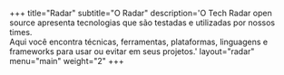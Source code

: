 +++
title="Radar"
subtitle="O Radar"
description='O Tech Radar open source apresenta tecnologias que são testadas e utilizadas por nossos times. <br> Aqui você encontra técnicas, ferramentas, plataformas, linguagens e frameworks para usar ou evitar em seus projetos.'
layout="radar"
menu="main"
weight="2"
+++